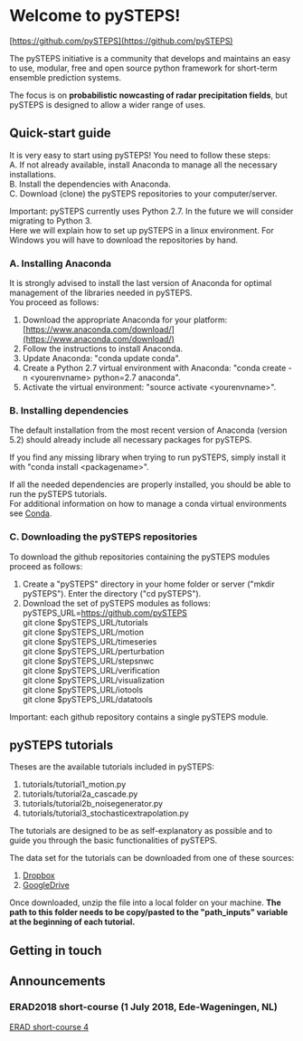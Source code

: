 # Welcome to pySTEPS!
[https://github.com/pySTEPS](https://github.com/pySTEPS)

The pySTEPS initiative is a community that develops and maintains an easy to use, modular, free and open source python framework for short-term ensemble prediction systems.

The focus is on **probabilistic nowcasting of radar precipitation fields**, but pySTEPS is designed to allow a wider range of uses.

## Quick-start guide
It is very easy to start using pySTEPS! You need to follow these steps:  <br/>
A. If not already available, install Anaconda to manage all the necessary installations.  <br/>
B. Install the dependencies with Anaconda.  <br/>
C. Download (clone) the pySTEPS repositories to your computer/server. <br/>

Important: pySTEPS currently uses Python 2.7. In the future we will consider migrating to Python 3. <br/>
Here we will explain how to set up pySTEPS in a linux environment. For Windows you will have to download the repositories by hand.


### A. Installing Anaconda
It is strongly advised to install the last version of Anaconda for optimal management of the libraries needed in pySTEPS. <br/> 
You proceed as follows: <br/>
1. Download the appropriate Anaconda for your platform: [https://www.anaconda.com/download/](https://www.anaconda.com/download/) <br/>
2. Follow the instructions to install Anaconda. <br/>
3. Update Anaconda: "conda update conda". <br/>
4. Create a Python 2.7 virtual environment with Anaconda: "conda create -n \<yourenvname\> python=2.7 anaconda". <br/>
5. Activate the virtual environment: "source activate \<yourenvname\>". <br/>
  
### B. Installing dependencies  
The default installation from the most recent version of Anaconda (version 5.2) should already include all necessary packages for pySTEPS. 

If you find any missing library when trying to run pySTEPS, simply install it with "conda install \<packagename\>".

If all the needed dependencies are properly installed, you should be able to run the pySTEPS tutorials. <br/>
For additional information on how to manage a conda virtual environments see [Conda](https://uoa-eresearch.github.io/eresearch-cookbook/recipe/2014/11/20/conda/).

### C. Downloading the pySTEPS repositories
To download the github repositories containing the pySTEPS modules proceed as follows:
1. Create a "pySTEPS" directory in your home folder or server ("mkdir pySTEPS"). Enter the directory ("cd pySTEPS").
2. Download the set of pySTEPS modules as follows: <br/>
pySTEPS_URL=https://github.com/pySTEPS <br/>
git clone $pySTEPS_URL/tutorials <br/>
git clone $pySTEPS_URL/motion <br/>
git clone $pySTEPS_URL/timeseries <br/>
git clone $pySTEPS_URL/perturbation <br/>
git clone $pySTEPS_URL/stepsnwc <br/>
git clone $pySTEPS_URL/verification <br/>
git clone $pySTEPS_URL/visualization <br/>
git clone $pySTEPS_URL/iotools <br/>
git clone $pySTEPS_URL/datatools <br/>

Important: each github repository contains a single pySTEPS module. <br/>

## pySTEPS tutorials
Theses are the available tutorials included in pySTEPS:
1. tutorials/tutorial1_motion.py
2. tutorials/tutorial2a_cascade.py
3. tutorials/tutorial2b_noisegenerator.py
4. tutorials/tutorial3_stochasticextrapolation.py

The tutorials are designed to be as self-explanatory as possible and to guide you through the basic functionalities of pySTEPS.

The data set for the tutorials can be downloaded from one of these sources:
1. [Dropbox](https://www.dropbox.com/s/sowzh1kh02lu1fr/archive.zip?dl=0)
2. [GoogleDrive](https://drive.google.com/open?id=1LytJ5b0PcBHE3zWS5CHJm1_QeWGZxZwd)

Once downloaded, unzip the file into a local folder on your machine. **The path to this folder needs to be copy/pasted to the "path_inputs" variable at the beginning of each tutorial.**

## Getting in touch

## Announcements

### ERAD2018 short-course (1 July 2018, Ede-Wageningen, NL)

[ERAD short-course 4](https://www.erad2018.nl/short-courses/)


